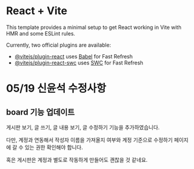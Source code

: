 # React + Vite

This template provides a minimal setup to get React working in Vite with HMR and some ESLint rules.

Currently, two official plugins are available:

- [@vitejs/plugin-react](https://github.com/vitejs/vite-plugin-react/blob/main/packages/plugin-react/README.md) uses [Babel](https://babeljs.io/) for Fast Refresh
- [@vitejs/plugin-react-swc](https://github.com/vitejs/vite-plugin-react-swc) uses [SWC](https://swc.rs/) for Fast Refresh

# 05/19 신윤석 수정사항
## board 기능 업데이트
게시판 보기, 글 쓰기, 글 내용 보기, 글 수정하기 기능을 추가하였습니다.

다만, 계정과 연동해서 작성자 이름을 가져올지 여부와 계정 기준으로 수정하기 페이지에 갈 수 있는 권한 확인해야 합니다.

혹은 게시판은 계정과 별도로 작동하게 만들어도 괜찮을 것 같네요.